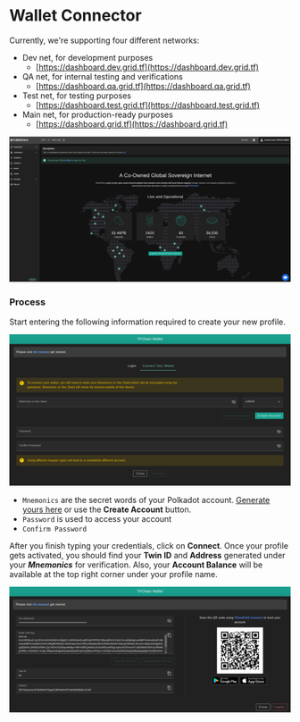 # Wallet Connector

Currently, we're supporting four different networks:

- Dev net, for development purposes
  - [https://dashboard.dev.grid.tf](https://dashboard.dev.grid.tf)
- QA net, for internal testing and verifications
  - [https://dashboard.qa.grid.tf](https://dashboard.qa.grid.tf)
- Test net, for testing purposes
  - [https://dashboard.test.grid.tf](https://dashboard.test.grid.tf)
- Main net, for production-ready purposes
  - [https://dashboard.grid.tf](https://dashboard.grid.tf)

![ ](./img/profile_manager1.png)

### Process

Start entering the following information required to create your new profile.

![ ](./img/profile_manager2.png)

- `Mnemonics` are the secret words of your Polkadot account. [Generate yours here](../getstarted/TF_Dashboard/TF_Dashboard.html#create-polkadot-extension-account) or use the **Create Account** button.
- `Password` is used to access your account
- `Confirm Password`

After you finish typing your credentials, click on **Connect**. Once your profile gets activated, you should find your **Twin ID** and **Address** generated under your **_Mnemonics_** for verification. Also, your **Account Balance** will be available at the top right corner under your profile name.

![ ](./img/profile_manager3.png)
